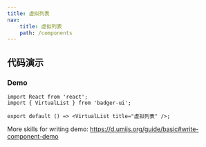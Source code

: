```yaml
---
title: 虚拟列表
nav:
    title: 虚拟列表
    path: /components
---
```


## 代码演示

### Demo

```tsx
import React from 'react';
import { VirtualList } from 'badger-ui';

export default () => <VirtualList title="虚拟列表" />;
```

More skills for writing demo:
https://d.umijs.org/guide/basic#write-component-demo
